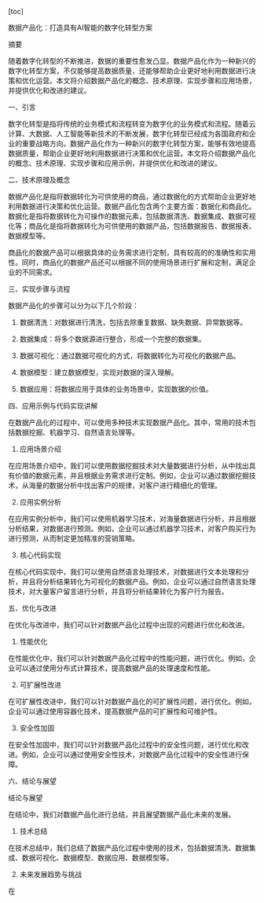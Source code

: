 
[toc]                    
                
                
数据产品化：打造具有AI智能的数字化转型方案

摘要

随着数字化转型的不断推进，数据的重要性愈发凸显。数据产品化作为一种新兴的数字化转型方案，不仅能够提高数据质量，还能够帮助企业更好地利用数据进行决策和优化运营。本文将介绍数据产品化的概念、技术原理、实现步骤和应用场景，并提供优化和改进的建议。

一、引言

数字化转型是指将传统的业务模式和流程转变为数字化的业务模式和流程。随着云计算、大数据、人工智能等新技术的不断发展，数字化转型已经成为各国政府和企业的重要战略方向。数据产品化作为一种新兴的数字化转型方案，能够有效地提高数据质量，帮助企业更好地利用数据进行决策和优化运营。本文将介绍数据产品化的概念、技术原理、实现步骤和应用示例，并提供优化和改进的建议。

二、技术原理及概念

数据产品化是指将数据转化为可供使用的商品，通过数据化的方式帮助企业更好地利用数据进行决策和优化运营。数据产品化包含两个主要方面：数据化和商品化。数据化是指将数据转化为可操作的数据元素，包括数据清洗、数据集成、数据可视化等；商品化是指将数据转化为可供使用的数据产品，包括数据报告、数据报表、数据模型等。

商品化的数据产品可以根据具体的业务需求进行定制，具有较高的的准确性和实用性。同时，商品化的数据产品还可以根据不同的使用场景进行扩展和定制，满足企业的不同需求。

三、实现步骤与流程

数据产品化的步骤可以分为以下几个阶段：

1. 数据清洗：对数据进行清洗，包括去除重复数据、缺失数据、异常数据等。

2. 数据集成：将多个数据源进行整合，形成一个完整的数据集。

3. 数据可视化：通过数据可视化的方式，将数据转化为可视化的数据产品。

4. 数据模型：建立数据模型，实现对数据的深入理解。

5. 数据应用：将数据应用于具体的业务场景中，实现数据的价值。

四、应用示例与代码实现讲解

在数据产品化的过程中，可以使用多种技术实现数据产品化。其中，常用的技术包括数据挖掘、机器学习、自然语言处理等。

1. 应用场景介绍

在应用场景介绍中，我们可以使用数据挖掘技术对大量数据进行分析，从中找出具有价值的数据元素，并且根据业务需求进行定制。例如，企业可以通过数据挖掘技术，从海量的数据分析中找出客户的规律，对客户进行精细化的管理。

2. 应用实例分析

在应用实例分析中，我们可以使用机器学习技术，对海量数据进行分析，并且根据分析结果，对数据进行预测。例如，企业可以通过机器学习技术，对客户购买行为进行预测，从而制定更加精准的营销策略。

3. 核心代码实现

在核心代码实现中，我们可以使用自然语言处理技术，对数据进行文本处理和分析，并且将分析结果转化为可视化的数据产品。例如，企业可以通过自然语言处理技术，对大量客户留言进行分析，并且将分析结果转化为客户行为报告。

五、优化与改进

在优化与改进中，我们可以针对数据产品化过程中出现的问题进行优化和改进。

1. 性能优化

在性能优化中，我们可以针对数据产品化过程中的性能问题，进行优化。例如，企业可以通过使用分布式计算技术，提高数据产品的处理速度和性能。

2. 可扩展性改进

在可扩展性改进中，我们可以针对数据产品化的可扩展性问题，进行优化。例如，企业可以通过使用容器化技术，提高数据产品的可扩展性和可维护性。

3. 安全性加固

在安全性加固中，我们可以针对数据产品化过程中的安全性问题，进行优化和改进。例如，企业可以通过使用安全性技术，对数据产品化过程中的安全性进行保障。

六、结论与展望

结论与展望

在结论中，我们对数据产品化进行总结，并且展望数据产品化未来的发展。

1. 技术总结

在技术总结中，我们总结了数据产品化过程中使用的技术，包括数据清洗、数据集成、数据可视化、数据模型、数据应用、数据模型等。

2. 未来发展趋势与挑战

在

